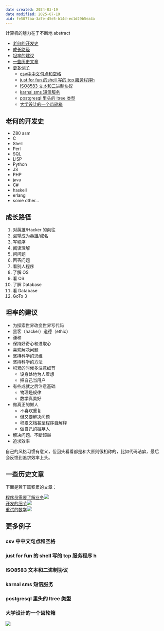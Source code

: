 ```yaml
---
date created: 2024-03-19
date modified: 2025-07-10
uid: fe5077aa-3a7e-45e5-b14d-ec1d29b5ea4a
---
```


计算机的魅力在于不断地 abstract

<!-- more -->
- [老何的开发史](https://wiki.corp.qunar.com/pages/viewpage.action?pageId=196378429#)
- [成长路径](https://wiki.corp.qunar.com/pages/viewpage.action?pageId=196378429#)
- [坦率的建议](https://wiki.corp.qunar.com/pages/viewpage.action?pageId=196378429#)
- [一些历史文章](https://wiki.corp.qunar.com/pages/viewpage.action?pageId=196378429#)
- [更多例子](https://wiki.corp.qunar.com/pages/viewpage.action?pageId=196378429#)
    - [csv中中文句点和空格](https://wiki.corp.qunar.com/pages/viewpage.action?pageId=196378429#)
    - [just for fun 的shell 写的 tcp 服务程序h](https://wiki.corp.qunar.com/pages/viewpage.action?pageId=196378429#)
    - [ISO8583 文本和二进制协议](https://wiki.corp.qunar.com/pages/viewpage.action?pageId=196378429#)
    - [karnal sms 短信服务](https://wiki.corp.qunar.com/pages/viewpage.action?pageId=196378429#)
    - [postgresql 里头的 ltree 类型](https://wiki.corp.qunar.com/pages/viewpage.action?pageId=196378429#)
    - [大学设计的一个齿轮箱](https://wiki.corp.qunar.com/pages/viewpage.action?pageId=196378429#)

## 老何的开发史

- Z80 asm
- C
- Shell
- Perl
- SQL
- LISP
- Python
- JS
- PHP
- java
- C#
- haskell
- erlang
- some other...

## 成长路径

1. 对英雄/Hacker 的向往
2. 渴望成为英雄/成名
3. 写程序
4. 阅读理解
5. 问问题
6. 回答问题
7. 看别人程序
8. 了解 OS
9. 看 OS
10. 了解 Database
11. 看 Database
12. GoTo 3

## 坦率的建议

- 为探索世界改变世界写代码
- 黑客（hacker）道德（ethic）
- 谦和
- 保持好奇心和进取心
- 喜欢解决问题
- 坚持科学的思维
- 坚持科学的方法
- 积累的时候多注意细节
    - 设身处地为人着想
    - 把自己当用户
- 有些成就之后注意基础
    - 物理是规律
    - 数学真美好
- 做真正的懒人
    - 不喜欢重复
    - 但又要解决问题
    - 积累文档甚至程序自解释
    - 做自己的掘墓人
- 解决问题、不断超越
- 追求效率

自己的风格习惯有意义，但回头看看都是和大原则很相称的，比如代码洁癖，最后会反馈到追求效率上头。

## 一些历史文章

下面是若干篇积累的文章：

[程序员需要了解业务![](https://wiki.corp.qunar.com/images/icons/linkext7.gif)](http://wiki.corp.qunar.com/confluence/pages/viewpage.action?pageId=49259586)  
[开发的细节![](https://wiki.corp.qunar.com/images/icons/linkext7.gif)](http://wiki.corp.qunar.com/confluence/pages/viewpage.action?pageId=30427958)  
[重试的数学![](https://wiki.corp.qunar.com/images/icons/linkext7.gif)](http://wiki.corp.qunar.com/confluence/pages/viewpage.action?pageId=104869538)

## 更多例子

### csv 中中文句点和空格

### just for fun 的 shell 写的 tcp 服务程序 h

### ISO8583 文本和二进制协议

### karnal sms 短信服务

### postgresql 里头的 ltree 类型

### 大学设计的一个齿轮箱

![](https://wiki.corp.qunar.com/download/attachments/196378429/IMG_2001.JPG?version=2&modificationDate=1524647909000&api=v2)
